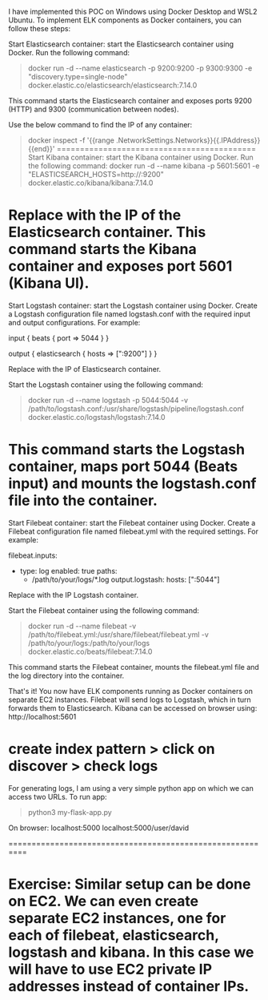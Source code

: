 I have implemented this POC on Windows using Docker Desktop and WSL2 Ubuntu.
To implement ELK components as Docker containers, you can follow these steps:

Start Elasticsearch container: start the Elasticsearch container using Docker. Run the following command:
>docker run -d --name elasticsearch -p 9200:9200 -p 9300:9300 -e "discovery.type=single-node" docker.elastic.co/elasticsearch/elasticsearch:7.14.0

This command starts the Elasticsearch container and exposes ports 9200 (HTTP) and 9300 (communication between nodes).

Use the below command to find the IP of any container:
>docker inspect -f '{{range .NetworkSettings.Networks}}{{.IPAddress}}{{end}}' <CONTAINER NAME>
===========================================
Start Kibana container: start the Kibana container using Docker. Run the following command:
>docker run -d --name kibana -p 5601:5601 -e "ELASTICSEARCH_HOSTS=http://<elasticsearch-ip>:9200" docker.elastic.co/kibana/kibana:7.14.0

Replace <elasticsearch-ip> with the IP of the  Elasticsearch container. This command starts the Kibana container and exposes port 5601 (Kibana UI).
=================================================
Start Logstash container: start the Logstash container using Docker. Create a Logstash configuration file named logstash.conf with the required input and output configurations. For example:

input {
  beats {
    port => 5044
  }
}

output {
  elasticsearch {
    hosts => ["<elasticsearch-ip>:9200"]
  }
}

Replace <elasticsearch-ip> with the IP of Elasticsearch container.

Start the Logstash container using the following command:
>docker run -d --name logstash -p 5044:5044 -v /path/to/logstash.conf:/usr/share/logstash/pipeline/logstash.conf docker.elastic.co/logstash/logstash:7.14.0

This command starts the Logstash container, maps port 5044 (Beats input) and mounts the logstash.conf file into the container.
==========================================
Start Filebeat container: start the Filebeat container using Docker. Create a Filebeat configuration file named filebeat.yml with the required settings. For example:

filebeat.inputs:
- type: log
  enabled: true
  paths:
    - /path/to/your/logs/*.log
output.logstash:
  hosts: ["<logstash-ip>:5044"]


Replace <logstash-ip> with the IP Logstash container.

Start the Filebeat container using the following command:
>docker run -d --name filebeat -v /path/to/filebeat.yml:/usr/share/filebeat/filebeat.yml -v /path/to/your/logs:/path/to/your/logs docker.elastic.co/beats/filebeat:7.14.0

This command starts the Filebeat container, mounts the filebeat.yml file and the log directory into the container.

That's it! You now have ELK components running as Docker containers on separate EC2 instances. Filebeat will send logs to Logstash, which in turn forwards them to Elasticsearch. Kibana can be accessed on browser using:
http://localhost:5601

create index pattern > click on discover > check logs
=======================================================

For generating logs, I am using a very simple python app on which we can access two URLs.
To run app:
>python3 my-flask-app.py

On browser:
localhost:5000
localhost:5000/user/david

==========================================================

Exercise: Similar setup can be done on EC2. We can even create separate EC2 instances, one for each of filebeat, elasticsearch, logstash and kibana. In this case we will have to use EC2 private IP addresses instead of container IPs.
==========================================================